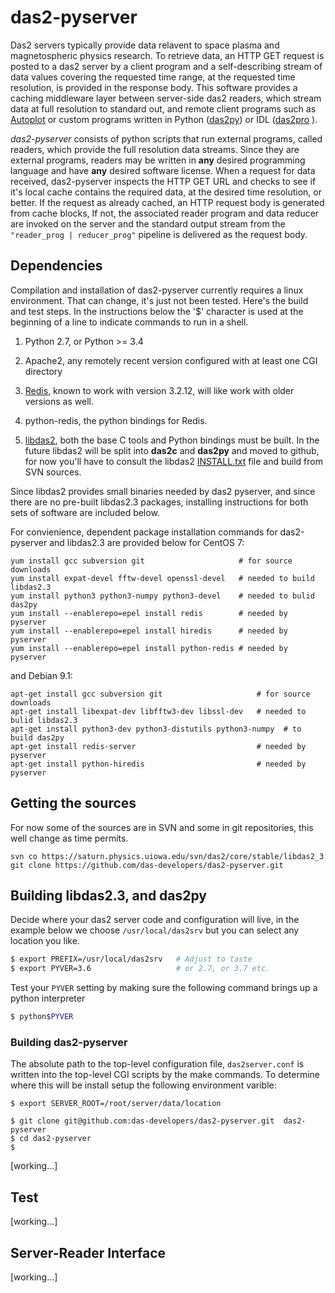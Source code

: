 # das2-pyserver

Das2 servers typically provide data relavent to space plasma and magnetospheric
physics research.  To retrieve data, an HTTP GET request is posted to a das2 
server by a client program and a self-describing stream of data values covering
the requested time range, at the requested time resolution, is provided in the
response body.  This software provides a caching middleware layer between 
server-side das2 readers, which stream data at full resolution to standard out, and
remote client programs such as [Autoplot](https://autoplot.org) or custom
programs written in Python ([das2py](https://anaconda.org/DasDevelopers/das2py))
or IDL ([das2pro](https://github.com/das-developers/das2pro) ).

*das2-pyserver* consists of python scripts that run external programs, called
readers, which provide the full resolution data streams.  Since they are
external programs, readers may be written in **any** desired programming
language and have **any** desired software license.  When a request for data
received, das2-pyserver inspects the HTTP GET URL and checks to see if it's
local cache contains the required data, at the desired time resolution, or
better.  If the request as already cached, an HTTP request body is generated
from cache blocks,  If not, the associated reader program and data reducer are
invoked on the server and the standard output stream from the 
`"reader_prog | reducer_prog"` pipeline is delivered as the request body.

## Dependencies

Compilation and installation of das2-pyserver currently requires a linux
environment.  That can change, it's just not been tested.  Here's the build and
test steps.  In the instructions below the '$' character is used at the
beginning of a line to indicate commands to run in a shell.

1. Python 2.7, or Python >= 3.4

2. Apache2, any remotely recent version configured with at least one CGI
   directory

3. [Redis](https://redis.io), known to work with version 3.2.12, will
   like work with older versions as well.
	
4. python-redis, the python bindings for Redis.

5. [libdas2](https://saturn.physics.uiowa.edu/svn/das2/core/stable/libdas2_3), 
   both the base C tools and Python bindings must be built.  In the future
	libdas2 will be split into **das2c** and **das2py** and moved to
	github, for now you'll have to consult the libdas2 [INSTALL.txt](https://saturn.physics.uiowa.edu/svn/das2/core/stable/libdas2_3/INSTALL.txt) 
	file and build from SVN sources.

Since libdas2 provides small binaries needed by das2 pyserver, and since there
are no pre-built libdas2.3 packages, installing instructions for both sets of
software are included below.

For convienience, dependent package installation commands for das2-pyserver
and libdas2.3 are provided below for CentOS 7:
```
yum install gcc subversion git                     # for source downloads
yum install expat-devel fftw-devel openssl-devel   # needed to build libdas2.3
yum install python3 python3-numpy python3-devel    # needed to bulid das2py
yum install --enablerepo=epel install redis        # needed by pyserver
yum install --enablerepo=epel install hiredis      # needed by pyserver
yum install --enablerepo=epel install python-redis # needed by pyserver
```
and Debian 9.1:
```
apt-get install gcc subversion git                     # for source downloads
apt-get install libexpat-dev libfftw3-dev libssl-dev   # needed to bulid libdas2.3
apt-get install python3-dev python3-distutils python3-numpy  # to build das2py
apt-get install redis-server                           # needed by pyserver
apt-get install python-hiredis                         # needed by pyserver
```

## Getting the sources

For now some of the sources are in SVN and some in git repositories, this 
well change as time permits.
```
svn co https://saturn.physics.uiowa.edu/svn/das2/core/stable/libdas2_3
git clone https://github.com/das-developers/das2-pyserver.git
```

## Building libdas2.3, and das2py
Decide where your das2 server code and configuration will live, in the example
below we choose `/usr/local/das2srv` but you can select any location you like.
```bash
$ export PREFIX=/usr/local/das2srv   # Adjust to taste
$ export PYVER=3.6                   # or 2.7, or 3.7 etc.
```

Test your `PYVER` setting by making sure the following command brings up a
python interpreter
```bash
$ python$PYVER
```




### Building das2-pyserver


The absolute path to the top-level configuration file, `das2server.conf` is
written into the top-level CGI scripts by the make commands.  To determine
where this will be install setup the following environment varible:
```
$ export SERVER_ROOT=/root/server/data/location
```




```
$ git clone git@github.com:das-developers/das2-pyserver.git  das2-pyserver
$ cd das2-pyserver
$ 
```
[working...]



Test
----
[working...]


Server-Reader Interface
-----------------------
[working...]







